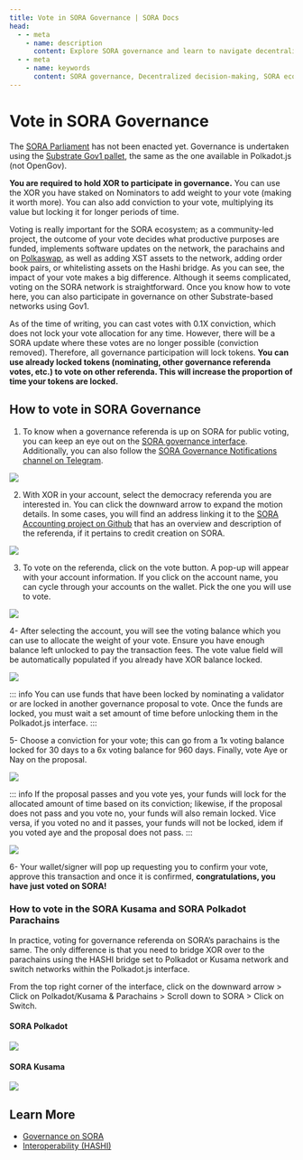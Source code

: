 ```yaml
---
title: Vote in SORA Governance | SORA Docs
head:
  - - meta
    - name: description
      content: Explore SORA governance and learn to navigate decentralized decision-making and enhance the SORA ecosystem. Ideal for all skill levels.
  - - meta
    - name: keywords
      content: SORA governance, Decentralized decision-making, SORA ecosystem, Blockchain governance, Participating in SORA, Decentralized governance guide
---
```


# Vote in SORA Governance

The [SORA Parliament](sora-governance.md) has not been enacted yet. Governance is undertaken using the [Substrate Gov1 pallet](https://wiki.polkadot.network/docs/learn/learn-governance), the same as the one available in Polkadot.js (not OpenGov).

**You are required to hold XOR to participate in governance.** You can use the XOR you have staked on Nominators to add weight to your vote (making it worth more). You can also add conviction to your vote, multiplying its value but locking it for longer periods of time.

Voting is really important for the SORA ecosystem; as a community-led project, the outcome of your vote decides what productive purposes are funded, implements software updates on the network, the parachains and on [Polkaswap](https://polkaswap.io/), as well as adding XST assets to the network, adding order book pairs, or whitelisting assets on the Hashi bridge. As you can see, the impact of your vote makes a big difference. Although it seems complicated, voting on the SORA network is straightforward. Once you know how to vote here, you can also participate in governance on other Substrate-based networks using Gov1.

As of the time of writing, you can cast votes with 0.1X conviction, which does not lock your vote allocation for any time. However, there will be a SORA update where these votes are no longer possible (conviction removed). Therefore, all governance participation will lock tokens. **You can use already locked tokens (nominating, other governance referenda votes, etc.) to vote on other referenda. This will increase the proportion of time your tokens are locked.**

## How to vote in SORA Governance

1. To know when a governance referenda is up on SORA for public voting, you can keep an eye out on the [SORA governance interface](https://polkadot.js.org/apps/?rpc=wss%3A%2F%2Fsora.api.onfinality.io%2Fpublic-ws#/democracy). Additionally, you can also follow the [SORA Governance Notifications channel on Telegram](https://t.me/sora_governance_updates).

![](/.gitbook/assets/participate-sora-governance-overview.png)

2. With XOR in your account, select the democracy referenda you are interested in. You can click the downward arrow to expand the motion details. In some cases, you will find an address linking it to the [SORA Accounting project on Github](https://github.com/orgs/sora-xor/projects/24/views/1) that has an overview and description of the referenda, if it pertains to credit creation on SORA.

![](/.gitbook/assets/participate-sora-governance-expand-referenda.png)

3. To vote on the referenda, click on the vote button. A pop-up will appear with your account information. If you click on the account name, you can cycle through your accounts on the wallet. Pick the one you will use to vote.

![](/.gitbook/assets/participate-sora-governance-account-selection.png)

4- After selecting the account, you will see the voting balance which you can use to allocate the weight of your vote. Ensure you have enough balance left unlocked to pay the transaction fees. The vote value field will be automatically populated if you already have XOR balance locked.

![](/.gitbook/assets/participate-sora-governance-vote-value.png)

::: info
You can use funds that have been locked by nominating a validator or are locked in another governance proposal to vote. Once the funds are locked, you must wait a set amount of time before unlocking them in the Polkadot.js interface.
:::

5- Choose a conviction for your vote; this can go from a 1x voting balance locked for 30 days to a 6x voting balance for 960 days. Finally, vote Aye or Nay on the proposal.

![](/.gitbook/assets/participate-sora-governance-vote-conviction.png)

::: info
If the proposal passes and you vote yes, your funds will lock for the allocated amount of time based on its conviction; likewise, if the proposal does not pass and you vote no, your funds will also remain locked. Vice versa, if you voted no and it passes, your funds will not be locked, idem if you voted aye and the proposal does not pass.
:::

![](/.gitbook/assets/participate-sora-governance-vote-confirmation.png)

6- Your wallet/signer will pop up requesting you to confirm your vote, approve this transaction and once it is confirmed, **congratulations, you have just voted on SORA!**

### How to vote in the SORA Kusama and SORA Polkadot Parachains

In practice, voting for governance referenda on SORA’s parachains is the same. The only difference is that you need to bridge XOR over to the parachains using the HASHI bridge set to Polkadot or Kusama network and switch networks within the Polkadot.js interface.

From the top right corner of the interface, click on the downward arrow > Click on Polkadot/Kusama & Parachains > Scroll down to SORA > Click on Switch.

#### SORA Polkadot

![](/.gitbook/assets/participate-sora-governance-polkadot-parachain.png)

#### SORA Kusama

![](/.gitbook/assets/participate-sora-governance-kusama-parachain.png)

## Learn More

- [Governance on SORA](/sora-governance.md)
- [Interoperability (HASHI)](/interoperability.md)
